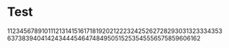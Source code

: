 # Test

11234567891011121314151617181920212223242526272829303132333435363738394041424344454647484950515253545556575859606162